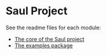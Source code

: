 # Saul Project 
See the readme files for each module: 

- [The core of the Saul project](saul-core/README.md)  
- [The examples package](saul-examples/README.md)
